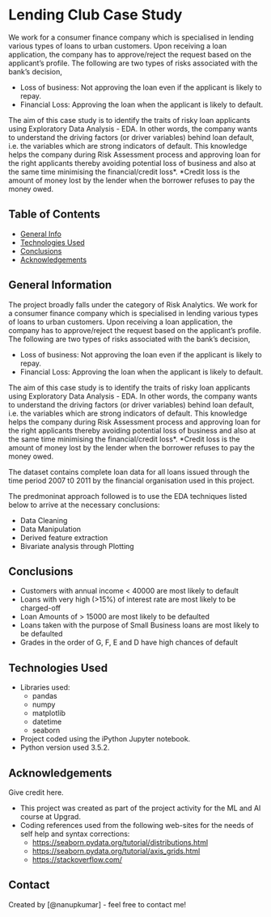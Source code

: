 # Lending Club Case Study
We work for a consumer finance company which is specialised in lending various types of loans to urban customers. Upon receiving a loan application, the company has to approve/reject the request based on the applicant’s profile.
The following are two types of risks associated with the bank’s decision,
 - Loss of business: Not approving the loan even if the applicant is likely to repay.
 - Financial Loss: Approving the loan when the applicant is likely to default.

The aim of this case study is to identify the traits of risky loan applicants using Exploratory Data Analysis - EDA. In other words, the company wants to understand the driving factors (or driver variables) behind loan default, i.e. the variables which are strong indicators of default. This knowledge helps the company during Risk Assessment process and approving loan for the right applicants thereby avoiding potential loss of business and also at the same time minimising the financial/credit loss*. 
*Credit loss is the amount of money lost by the lender when the borrower refuses to pay the money owed.


## Table of Contents
* [General Info](#general-information)
* [Technologies Used](#technologies-used)
* [Conclusions](#conclusions)
* [Acknowledgements](#acknowledgements)

## General Information
The project broadly falls under the category of Risk Analytics. 
We work for a consumer finance company which is specialised in lending various types of loans to urban customers. Upon receiving a loan application, the company has to approve/reject the request based on the applicant’s profile.
The following are two types of risks associated with the bank’s decision,
 - Loss of business: Not approving the loan even if the applicant is likely to repay.
 - Financial Loss: Approving the loan when the applicant is likely to default.

The aim of this case study is to identify the traits of risky loan applicants using Exploratory Data Analysis - EDA. In other words, the company wants to understand the driving factors (or driver variables) behind loan default, i.e. the variables which are strong indicators of default. This knowledge helps the company during Risk Assessment process and approving loan for the right applicants thereby avoiding potential loss of business and also at the same time minimising the financial/credit loss*. 
*Credit loss is the amount of money lost by the lender when the borrower refuses to pay the money owed.

The dataset contains complete loan data for all loans issued through the time period 2007 t0 2011 by the financial organisation used in this project.

The predmoninat approach followed is to use the EDA techniques listed below to arrive at the necessary conclusions:
 - Data Cleaning
 - Data Manipulation
 - Derived feature extraction
 - Bivariate analysis through Plotting


## Conclusions
 - Customers with annual income < 40000 are most likely to default
 - Loans with very high (>15%) of interest rate are most likely to be charged-off
 - Loan Amounts of > 15000 are most likely to be defaulted
 - Loans taken with the purpose of Small Business loans are most likely to be defaulted
 - Grades in the order of G, F, E and D have high chances of default


## Technologies Used
- Libraries used:
    - pandas
    - numpy
    - matplotlib
    - datetime
    - seaborn
- Project coded using the iPython Jupyter notebook.
- Python version used 3.5.2.


## Acknowledgements
Give credit here.
- This project was created as part of the project activity for the ML and AI course at Upgrad.
- Coding references used from the following web-sites for the needs of self help and syntax corrections:
    - https://seaborn.pydata.org/tutorial/distributions.html
    - https://seaborn.pydata.org/tutorial/axis_grids.html
    - https://stackoverflow.com/
    

## Contact
Created by [@nanupkumar] - feel free to contact me!
